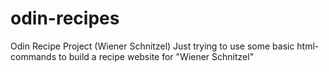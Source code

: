 # odin-recipes
Odin Recipe Project (Wiener Schnitzel)
Just trying to use some basic html-commands to build a recipe website for "Wiener Schnitzel"
